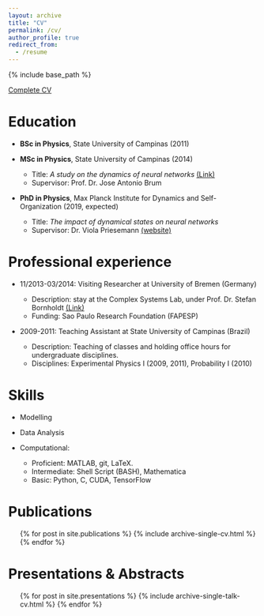 ```yaml
---
layout: archive
title: "CV"
permalink: /cv/
author_profile: true
redirect_from:
  - /resume
---
```


{% include base_path %}


[Complete CV](http://joaopn.github.io/files/cv.pdf)

Education
======
* **BSc in Physics**, State University of Campinas (2011)

* **MSc in Physics**, State University of Campinas (2014)
  * Title: *A study on the dynamics of neural networks*  [(Link)](http://repositorio.unicamp.br/jspui/handle/REPOSIP/276962)
  * Supervisor: Prof. Dr. Jose Antonio Brum

* **PhD in Physics**, Max Planck Institute for Dynamics and Self-Organization (2019, expected)
  * Title: *The impact of dynamical states on neural networks*
  * Supervisor: Dr. Viola Priesemann [(website)](http://www.viola-priesemann.de)

Professional experience
======
* 11/2013-03/2014: Visiting Researcher at University of Bremen (Germany)
  * Description: stay at the Complex Systems Lab, under Prof. Dr. Stefan Bornholdt  [(Link)](http://www.itp.uni-bremen.de/complex/)
  * Funding: Sao Paulo Research Foundation (FAPESP)

* 2009-2011: Teaching Assistant at State University of Campinas (Brazil)
  * Description: Teaching of classes and holding office hours for undergraduate disciplines.
  * Disciplines: Experimental Physics I (2009, 2011), Probability I (2010)

Skills
======

* Modelling

* Data Analysis

* Computational:
  * Proficient: MATLAB, git, LaTeX.
  * Intermediate: Shell Script (BASH), Mathematica
  * Basic: Python, C, CUDA, TensorFlow


Publications
======
  <ul>{% for post in site.publications %}
    {% include archive-single-cv.html %}
  {% endfor %}</ul>

Presentations & Abstracts
======
  <ul>{% for post in site.presentations %}
    {% include archive-single-talk-cv.html %}
  {% endfor %}</ul>
